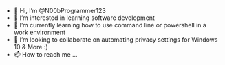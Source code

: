 - 👋 Hi, I’m @N00bProgrammer123
- 👀 I’m interested in learning software development
- 🌱 I’m currently learning how to use command line or powershell in a work environment
- 💞️ I’m looking to collaborate on automating privacy settings for Windows 10 & More :)
- 📫 How to reach me ...

<!---
N00bProgrammer123/N00bProgrammer123 is a ✨ special ✨ repository because its `README.md` (this file) appears on your GitHub profile.
You can click the Preview link to take a look at your changes.
--->
